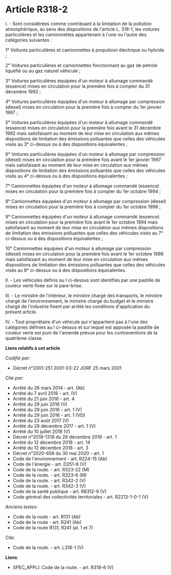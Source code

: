 # Article R318-2

I. - Sont considérées comme contribuant à la limitation de la pollution atmosphérique, au sens des dispositions de l'article
L. 318-1, les voitures particulières et les camionnettes appartenant à l'une ou l'autre des catégories suivantes :

1° Voitures particulières et camionnettes à propulsion électrique ou hybride ;

2° Voitures particulières et camionnettes fonctionnant au gaz de pétrole liquéfié ou au gaz naturel véhicule ;

3° Voitures particulières équipées d'un moteur à allumage commandé (essence) mises en circulation pour la première fois à
compter du 31 décembre 1992 ;

4° Voitures particulières équipées d'un moteur à allumage par compression (diesel) mises en circulation pour la première fois
à compter du 1er janvier 1997 ;

5° Voitures particulières équipées d'un moteur à allumage commandé (essence) mises en circulation pour la première fois avant
le 31 décembre 1992 mais satisfaisant au moment de leur mise en circulation aux mêmes dispositions de limitation des
émissions polluantes que celles des véhicules visés au 3° ci-dessus ou à des dispositions équivalentes ;

6° Voitures particulières équipées d'un moteur à allumage par compression (diesel) mises en circulation pour la première fois
avant le 1er janvier 1997 mais satisfaisant au moment de leur mise en circulation aux mêmes dispositions de limitation des
émissions polluantes que celles des véhicules visés au 4° ci-dessus ou à des dispositions équivalentes ;

7° Camionnettes équipées d'un moteur à allumage commandé (essence) mises en circulation pour la première fois à compter du
1er octobre 1994 ;

8° Camionnettes équipées d'un moteur à allumage par compression (diesel) mises en circulation pour la première fois à compter
du 1er octobre 1998 ;

9° Camionnettes équipées d'un moteur à allumage commandé (essence) mises en circulation pour la première fois avant le 1er
octobre 1994 mais satisfaisant au moment de leur mise en circulation aux mêmes dispositions de limitation des émissions
polluantes que celles des véhicules visés au 7° ci-dessus ou à des dispositions équivalentes ;

10° Camionnettes équipées d'un moteur à allumage par compression (diesel) mises en circulation pour la première fois avant le
1er octobre 1998 mais satisfaisant au moment de leur mise en circulation aux mêmes dispositions de limitation des émissions
polluantes que celles des véhicules visés au 8° ci-dessus ou à des dispositions équivalentes.

II. - Les véhicules définis au I ci-dessus sont identifiés par une pastille de couleur verte fixée sur le pare-brise.

III. - Le ministre de l'intérieur, le ministre chargé des transports, le ministre chargé de l'environnement, le ministre
chargé du budget et le ministre chargé de l'industrie fixent par arrêté les conditions d'application du présent article.

IV. - Tout propriétaire d'un véhicule qui n'appartient pas à l'une des catégories définies au I ci-dessus et sur lequel est
apposée la pastille de couleur verte est puni de l'amende prévue pour les contraventions de la quatrième classe.

**Liens relatifs à cet article**

_Codifié par_:

  - Décret n°2001-251 2001-03-22 JORF 25 mars 2001

_Cité par_:

  - Arrêté du 26 mars 2014 - art. (Ab)
  - Arrêté du 7 avril 2016 - art. (V)
  - Arrêté du 21 juin 2016 - art. 4
  - Arrêté du 29 juin 2016 (V)
  - Arrêté du 29 juin 2016 - art. 1 (V)
  - Arrêté du 29 juin 2016 - art. 1 (VD)
  - Arrêté du 23 août 2017 (V)
  - Arrêté du 29 décembre 2017 - art. 1 (V)
  - Arrêté du 10 juillet 2018 (V)
  - Décret n°2018-1318 du 28 décembre 2018 - art. 1
  - Arrêté du 12 décembre 2018 - art. 14
  - Arrêté du 12 décembre 2018 - art. 3
  - Décret n°2020-656 du 30 mai 2020 - art. 1
  - Code de l'environnement - art. R224-15 (Ab)
  - Code de l'énergie - art. D251-8 (V)
  - Code de la route. - art. R323-22 (M)
  - Code de la route. - art. R323-6 (M)
  - Code de la route. - art. R342-2 (V)
  - Code de la route. - art. R342-3 (V)
  - Code de la santé publique - art. R6312-9 (V)
  - Code général des collectivités territoriales - art. R2213-1-0-1 (V)

_Anciens textes_:

  - Code de la route - art. R131 (Ab)
  - Code de la route - art. R241 (Ab)
  - Code de la route R131, R241 (al. 1 et 7)

_Cite_:

  - Code de la route. - art. L318-1 (V)

**Liens**:

  - SPEC_APPLI: Code de la route. - art. R318-6 (V)
